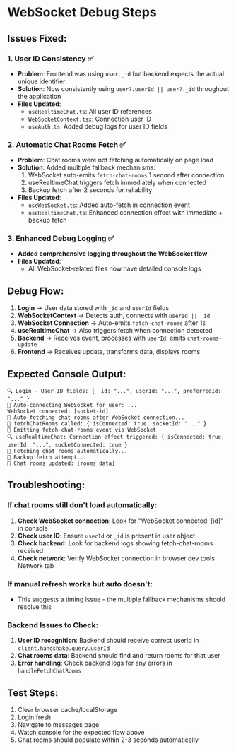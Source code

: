 # WebSocket Debug Steps

## Issues Fixed:

### 1. User ID Consistency ✅

- **Problem**: Frontend was using `user._id` but backend expects the actual unique identifier
- **Solution**: Now consistently using `user?.userId || user?._id` throughout the application
- **Files Updated**:
  - `useRealtimeChat.ts`: All user ID references
  - `WebSocketContext.tsx`: Connection user ID
  - `useAuth.ts`: Added debug logs for user ID fields

### 2. Automatic Chat Rooms Fetch ✅

- **Problem**: Chat rooms were not fetching automatically on page load
- **Solution**: Added multiple fallback mechanisms:
  1. WebSocket auto-emits `fetch-chat-rooms` 1 second after connection
  2. useRealtimeChat triggers fetch immediately when connected
  3. Backup fetch after 2 seconds for reliability
- **Files Updated**:
  - `useWebSocket.ts`: Added auto-fetch in connection event
  - `useRealtimeChat.ts`: Enhanced connection effect with immediate + backup fetch

### 3. Enhanced Debug Logging ✅

- **Added comprehensive logging throughout the WebSocket flow**
- **Files Updated**:
  - All WebSocket-related files now have detailed console logs

## Debug Flow:

1. **Login** → User data stored with `_id` and `userId` fields
2. **WebSocketContext** → Detects auth, connects with `userId || _id`
3. **WebSocket Connection** → Auto-emits `fetch-chat-rooms` after 1s
4. **useRealtimeChat** → Also triggers fetch when connection detected
5. **Backend** → Receives event, processes with `userId`, emits `chat-rooms-update`
6. **Frontend** → Receives update, transforms data, displays rooms

## Expected Console Output:

```
🔍 Login - User ID fields: { _id: "...", userId: "...", preferredId: "..." }
🔌 Auto-connecting WebSocket for user: ...
WebSocket connected: [socket-id]
🔄 Auto-fetching chat rooms after WebSocket connection...
📨 fetchChatRooms called: { isConnected: true, socketId: "..." }
📨 Emitting fetch-chat-rooms event via WebSocket
🔍 useRealtimeChat: Connection effect triggered: { isConnected: true, userId: "...", socketConnected: true }
🔄 Fetching chat rooms automatically...
🔄 Backup fetch attempt...
📨 Chat rooms updated: [rooms data]
```

## Troubleshooting:

### If chat rooms still don't load automatically:

1. **Check WebSocket connection**: Look for "WebSocket connected: [id]" in console
2. **Check user ID**: Ensure `userId` or `_id` is present in user object
3. **Check backend**: Look for backend logs showing fetch-chat-rooms received
4. **Check network**: Verify WebSocket connection in browser dev tools Network tab

### If manual refresh works but auto doesn't:

- This suggests a timing issue - the multiple fallback mechanisms should resolve this

### Backend Issues to Check:

1. **User ID recognition**: Backend should receive correct userId in `client.handshake.query.userId`
2. **Chat rooms data**: Backend should find and return rooms for that user
3. **Error handling**: Check backend logs for any errors in `handleFetchChatRooms`

## Test Steps:

1. Clear browser cache/localStorage
2. Login fresh
3. Navigate to messages page
4. Watch console for the expected flow above
5. Chat rooms should populate within 2-3 seconds automatically
